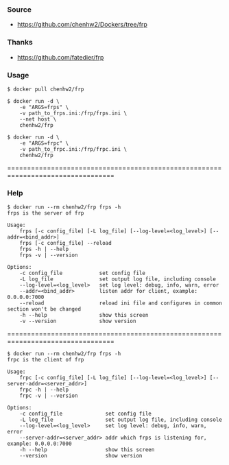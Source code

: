 ### Source
- https://github.com/chenhw2/Dockers/tree/frp
  
### Thanks
- https://github.com/fatedier/frp
  
### Usage
```
$ docker pull chenhw2/frp

$ docker run -d \
    -e "ARGS=frps" \
    -v path_to_frps.ini:/frp/frps.ini \
    --net host \
    chenhw2/frp

$ docker run -d \
    -e "ARGS=frpc" \
    -v path_to_frpc.ini:/frp/frpc.ini \
    chenhw2/frp
```
=================================================================================
### Help
```
$ docker run --rm chenhw2/frp frps -h
frps is the server of frp

Usage: 
    frps [-c config_file] [-L log_file] [--log-level=<log_level>] [--addr=<bind_addr>]
    frps [-c config_file] --reload
    frps -h | --help
    frps -v | --version

Options:
    -c config_file            set config file
    -L log_file               set output log file, including console
    --log-level=<log_level>   set log level: debug, info, warn, error
    --addr=<bind_addr>        listen addr for client, example: 0.0.0.0:7000
    --reload                  reload ini file and configures in common section won't be changed
    -h --help                 show this screen
    -v --version              show version
```
=================================================================================
```
$ docker run --rm chenhw2/frp frps -h
frpc is the client of frp

Usage: 
    frpc [-c config_file] [-L log_file] [--log-level=<log_level>] [--server-addr=<server_addr>]
    frpc -h | --help
    frpc -v | --version

Options:
    -c config_file              set config file
    -L log_file                 set output log file, including console
    --log-level=<log_level>     set log level: debug, info, warn, error
    --server-addr=<server_addr> addr which frps is listening for, example: 0.0.0.0:7000
    -h --help                   show this screen
    --version                   show version
```
